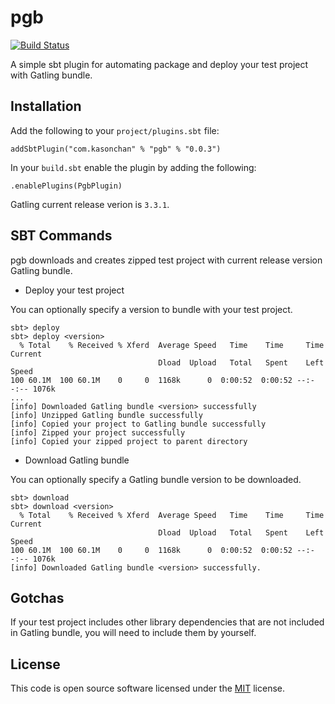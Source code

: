 # pgb

[![Build Status](https://travis-ci.org/kasonchan/pgb.svg?branch=master)](https://travis-ci.org/kasonchan/pgb)

A simple sbt plugin for automating package and deploy your test project with Gatling bundle.

## Installation

Add the following to your `project/plugins.sbt` file:

```
addSbtPlugin("com.kasonchan" % "pgb" % "0.0.3")
```

In your `build.sbt` enable the plugin by adding the following:

```
.enablePlugins(PgbPlugin)
```

Gatling current release verion is `3.3.1`.

## SBT Commands

pgb downloads and creates zipped test project with current release version Gatling bundle.

- Deploy your test project

You can optionally specify a version to bundle with your test project.

```
sbt> deploy
sbt> deploy <version>
  % Total    % Received % Xferd  Average Speed   Time    Time     Time  Current
                                 Dload  Upload   Total   Spent    Left  Speed
100 60.1M  100 60.1M    0     0  1168k      0  0:00:52  0:00:52 --:--:-- 1076k
...
[info] Downloaded Gatling bundle <version> successfully
[info] Unzipped Gatling bundle successfully
[info] Copied your project to Gatling bundle successfully
[info] Zipped your project successfully
[info] Copied your zipped project to parent directory
```

- Download Gatling bundle

You can optionally specify a Gatling bundle version to be downloaded.

```
sbt> download
sbt> download <version>
  % Total    % Received % Xferd  Average Speed   Time    Time     Time  Current
                                 Dload  Upload   Total   Spent    Left  Speed
100 60.1M  100 60.1M    0     0  1168k      0  0:00:52  0:00:52 --:--:-- 1076k
[info] Downloaded Gatling bundle <version> successfully.
```

## Gotchas

If your test project includes other library dependencies that are not included 
in Gatling bundle, you will need to include them by yourself.

## License

This code is open source software licensed under the [MIT](https://opensource.org/licenses/MIT) license.

